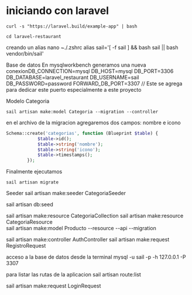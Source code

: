 # iniciando con laravel

    curl -s "https://laravel.build/example-app" | bash

    cd laravel-restaurant

creando un alias
    nano ~./.zshrc
    alias sail='[ -f sail ] && bash sail || bash vendor/bin/sail'

Base de datos
En mysqlworkbench generamos una nueva 
conexionDB_CONNECTION=mysql
    DB_HOST=mysql
    DB_PORT=3306
    DB_DATABASE=laravel_restaurant
    DB_USERNAME=sail
    DB_PASSWORD=password
    FORWARD_DB_PORT=3307 // Este se agrega para dedicar este puerto especialmente a este proyecto


Modelo Categoria
```
sail artisan make:model Categoria --migration --controller
```

en el archivo de la migracion agregaremos dos campos: nombre e icono
```php
Schema::create('categorias', function (Blueprint $table) {
            $table->id();
            $table->string('nombre');
            $table->string('icono');
            $table->timestamps();
        });
```

Finalmente ejecutamos 
```
sail artisan migrate
```

Seeder
sail artisan make:seeder CategoriaSeeder

 sail artisan db:seed 

sail artisan make:resource CategoriaCollection
sail artisan make:resource CategoriaResource  
sail artisan make:model Producto --resource --api --migration

sail artisan make:controller AuthController
sail artisan make:request RegistroRequest


acceso a la base de datos desde la terminal
mysql -u sail -p -h 127.0.0.1 -P 3307

para listar las rutas de la aplicacion
sail artisan route:list

sail artisan make:request LoginRequest